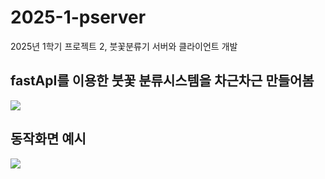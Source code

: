 # 2025-1-pserver
2025년 1학기 프로젝트 2, 붓꽃분류기 서버와 클라이언트 개발

## fastApI를 이용한  붓꽃 분류시스템을 차근차근 만들어봄

<img src="irispicture.png">

## 동작화면 예시 ##
<img src="capture.png"> 